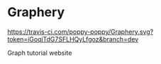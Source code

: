 # Graphery

https://travis-ci.com/poppy-poppy/Graphery.svg?token=iGoqjTdG7SFLHQyLfgoz&branch=dev

Graph tutorial website 

